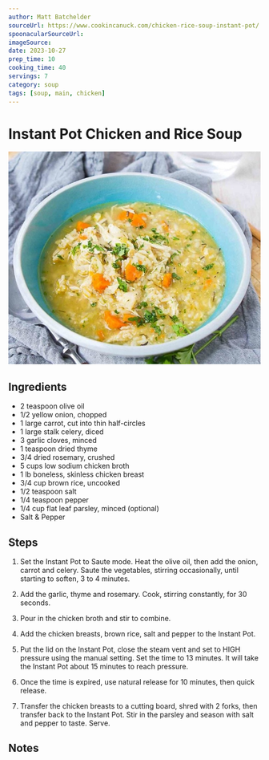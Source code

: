 ```yaml
---
author: Matt Batchelder
sourceUrl: https://www.cookincanuck.com/chicken-rice-soup-instant-pot/
spoonacularSourceUrl: 
imageSource:
date: 2023-10-27
prep_time: 10
cooking_time: 40
servings: 7
category: soup
tags: [soup, main, chicken]
---
```

# Instant Pot Chicken and Rice Soup

![Image of Instant Pot Chicken and Rice Soup](../img/instant-pot-chicken-and-rice-soup.jpeg)

## Ingredients
- 2 teaspoon olive oil
- 1/2 yellow onion, chopped
- 1 large carrot, cut into thin half-circles
- 1 large stalk celery, diced
- 3 garlic cloves, minced
- 1 teaspoon dried thyme
- 3/4 dried rosemary, crushed
- 5 cups low sodium chicken broth
- 1 lb boneless, skinless chicken breast
- 3/4 cup brown rice, uncooked
- 1/2 teaspoon salt
- 1/4 teaspoon pepper
- 1/4 cup flat leaf parsley, minced (optional)
- Salt & Pepper

## Steps
1. Set the Instant Pot to Saute mode. Heat the olive oil, then add the onion, carrot and celery. Saute the vegetables, stirring occasionally, until starting to soften, 3 to 4 minutes.

2. Add the garlic, thyme and rosemary. Cook, stirring constantly, for 30 seconds.

3. Pour in the chicken broth and stir to combine.

4. Add the chicken breasts, brown rice, salt and pepper to the Instant Pot.

5. Put the lid on the Instant Pot, close the steam vent and set to HIGH pressure using the manual setting. Set the time to 13 minutes. It will take the Instant Pot about 15 minutes to reach pressure.

6. Once the time is expired, use natural release for 10 minutes, then quick release.

7. Transfer the chicken breasts to a cutting board, shred with 2 forks, then transfer back to the Instant Pot. Stir in the parsley and season with salt and pepper to taste. Serve.

## Notes